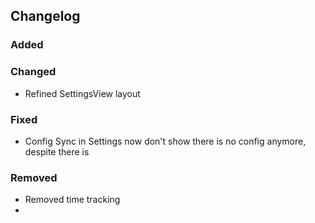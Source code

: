 ## Changelog

### Added

### Changed

- Refined SettingsView layout

### Fixed

- Config Sync in Settings now don't show there is no config anymore, despite there is

### Removed

- Removed time tracking
- 